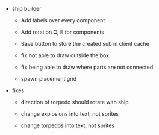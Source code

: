 - ship builder

    - Add labels over every component

    - Add rotation Q, E for components

    - Save button to store the created sub in client cache

    - fix not able to draw outside the box

    - fix being able to draw where parts are not connected

    - spawn placement grid

- fixes

    - direction of torpedo should rotate with ship

    - change explosions into text, not sprites

    - change torpedos into text, not sprites
